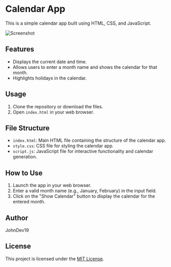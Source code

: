 # Calendar App

This is a simple calendar app built using HTML, CSS, and JavaScript.

![Screenshot](https://github.com/JohnDev19/Calendar-App/blob/main/Screenshot%202024-05-25%20230519.png)


## Features

- Displays the current date and time.
- Allows users to enter a month name and shows the calendar for that month.
- Highlights holidays in the calendar.

## Usage

1. Clone the repository or download the files.
2. Open `index.html` in your web browser.

## File Structure

- `index.html`: Main HTML file containing the structure of the calendar app.
- `style.css`: CSS file for styling the calendar app.
- `script.js`: JavaScript file for interactive functionality and calendar generation.

## How to Use

1. Launch the app in your web browser.
2. Enter a valid month name (e.g., January, February) in the input field.
3. Click on the "Show Calendar" button to display the calendar for the entered month.

## Author

JohnDev19

## License

This project is licensed under the [MIT License](LICENSE).

